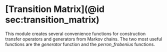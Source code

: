 # [Transition Matrix](@id sec:transition_matrix)

This module creates several convenience functions for construction transfer operators and generators from Markov chains. The two most useful functions are 
the *generator* function and the *perron_frobenius* functions.
